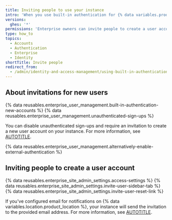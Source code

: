 ```yaml
---
title: Inviting people to use your instance
intro: 'When you use built-in authentication for {% data variables.product.prodname_ghe_server %}, you can invite people by email address to create a user account on your instance.'
versions:
  ghes: '*'
permissions: 'Enterprise owners can invite people to create a user account on a {% data variables.product.prodname_ghe_server %} instance.'
type: how_to
topics:
  - Accounts
  - Authentication
  - Enterprise
  - Identity
shortTitle: Invite people
redirect_from:
  - /admin/identity-and-access-management/using-built-in-authentication/inviting-people-to-use-your-instance
---
```


## About invitations for new users

{% data reusables.enterprise_user_management.built-in-authentication-new-accounts %} {% data reusables.enterprise_user_management.unauthenticated-sign-ups %}

You can disable unauthenticated sign-ups and require an invitation to create a new user account on your instance. For more information, see [AUTOTITLE](/admin/identity-and-access-management/using-built-in-authentication/disabling-unauthenticated-sign-ups).

{% data reusables.enterprise_user_management.alternatively-enable-external-authentication %}

## Inviting people to create a user account

{% data reusables.enterprise_site_admin_settings.access-settings %}
{% data reusables.enterprise_site_admin_settings.invite-user-sidebar-tab %}
{% data reusables.enterprise_site_admin_settings.invite-user-reset-link %}

If you've configured email for notifications on {% data variables.location.product_location %}, your instance will send the invitation to the provided email address. For more information, see [AUTOTITLE](/admin/configuration/configuring-your-enterprise/configuring-email-for-notifications).
